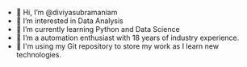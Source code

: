 - 👋 Hi, I’m @diviyasubramaniam
- 👀 I’m interested in Data Analysis 
- 🌱 I’m currently learning Python and Data Science 
- 💞️ I’m a automation enthusiast with 18 years of industry experience. 
- 🙌 I'm using my Git repository to store my work as I learn new technologies. 
<!---
diviyasubramaniam/diviyasubramaniam is a ✨ special ✨ repository because its `README.md` (this file) appears on your GitHub profile.
You can click the Preview link to take a look at your changes.
--->
